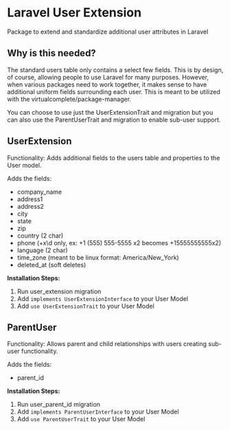 # Laravel User Extension

Package to extend and standardize additional user attributes in Laravel

## Why is this needed?

The standard users table only contains a select few fields.  This is by design, of course, allowing people to use Laravel for many purposes.  However, when various packages need to work together, it makes sense to have additional uniform fields surrounding each user.  This is meant to be utilized with the virtualcomplete/package-manager.

You can choose to use just the UserExtensionTrait and migration but you can also use the ParentUserTrait and migration to enable sub-user support.

## UserExtension

Functionality:  Adds additional fields to the users table and properties to the User model.

Adds the fields:

* company_name
* address1
* address2
* city
* state
* zip
* country (2 char)
* phone (\+x\d only, ex: +1 (555) 555-5555 x2 becomes +15555555555x2)
* language (2 char)
* time_zone (meant to be linux format: America/New_York)
* deleted_at (soft deletes)

**Installation Steps:**

1.  Run user_extension migration
2.  Add `implements UserExtensionInterface` to your User Model
3.  Add `use UserExtensionTrait` to your User Model

## ParentUser

Functionality:  Allows parent and child relationships with users creating sub-user functionality.

Adds the fields:

* parent_id

**Installation Steps:**

1.  Run user_parent_id migration
2.  Add `implements ParentUserInterface` to your User Model
3.  Add `use ParentUserTrait` to your User Model

